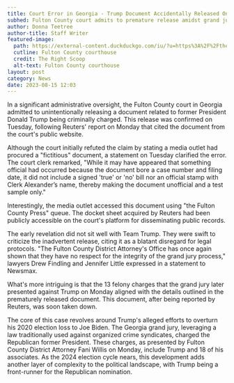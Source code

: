 ```yaml
---
title: Court Error in Georgia - Trump Document Accidentally Released Online
subhed: Fulton County court admits to premature release amidst grand jury proceedings
author: Donna Teetree
author-title: Staff Writer
featured-image: 
  path: https://external-content.duckduckgo.com/iu/?u=https%3A%2F%2Ftherightscoop.com%2Fwp-content%2Fuploads%2F2023%2F08%2Ffultoncountycourthouse.jpg&f=1&nofb=1&ipt=f80c9652f5ee4d4615dbc5f6192a1632f43619bab88b9997059a967c895124af&ipo=images
  cutline: Fulton County courthouse
  credit: The Right Scoop
  alt-text: Fulton County courthouse
layout: post
category: News
date: 2023-08-15 12:03
---
```


In a significant administrative oversight, the Fulton County court in Georgia admitted to unintentionally releasing a document related to former President Donald Trump being criminally charged. This release was confirmed on Tuesday, following Reuters' report on Monday that cited the document from the court's public website.

Although the court initially refuted the claim by stating a media outlet had procured a "fictitious" document, a statement on Tuesday clarified the error. The court clerk remarked, "While it may have appeared that something official had occurred because the document bore a case number and filing date, it did not include a signed 'true' or 'no' bill nor an official stamp with Clerk Alexander’s name, thereby making the document unofficial and a test sample only."

Interestingly, the media outlet accessed this document using "the Fulton County Press" queue. The docket sheet acquired by Reuters had been publicly accessible on the court's platform for disseminating public records.

The early revelation did not sit well with Team Trump. They were swift to criticize the inadvertent release, citing it as a blatant disregard for legal protocols. "The Fulton County District Attorney's Office has once again shown that they have no respect for the integrity of the grand jury process," lawyers Drew Findling and Jennifer Little expressed in a statement to Newsmax.

What's more intriguing is that the 13 felony charges that the grand jury later presented against Trump on Monday aligned with the details outlined in the prematurely released document. This document, after being reported by Reuters, was soon taken down.

The core of this case revolves around Trump's alleged efforts to overturn his 2020 election loss to Joe Biden. The Georgia grand jury, leveraging a law traditionally used against organized crime syndicates, charged the Republican former President. These charges, as presented by Fulton County District Attorney Fani Willis on Monday, include Trump and 18 of his associates. As the 2024 election cycle nears, this development adds another layer of complexity to the political landscape, with Trump being a front-runner for the Republican nomination.
